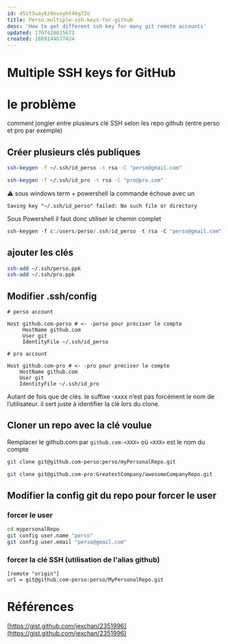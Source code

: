 ```yaml
---
id: 45it3uay6z9nvoyht46g72o
title: Perso.multiple-ssh-keys-for-github
desc: 'How to get different ssh key for many git remote accounts'
updated: 1707420815673
created: 1669144677424
---
```



# Multiple SSH keys for GitHub

# le problème

comment jongler entre plusieurs clé SSH selon les repo github (entre perso et pro par exemple)


## Créer plusieurs clés publiques

```bash
ssh-keygen -f ~/.ssh/id_perso -t rsa -C "perso@gmail.com"

ssh-keygen -f ~/.ssh/id_pro -t rsa -C "pro@pro.com"
```
⚠️ sous windows term + powershell la commande échoue avec un 

`Saving key "~/.ssh/id_perso" failed: No such file or directory`

Sous Powershell il faut donc utiliser le chemin complet
```ps1
ssh-keygen -f c:/users/perso/.ssh/id_perso -t rsa -C "perso@gmail.com"
```

## ajouter les clés
```bash
ssh-add ~/.ssh/perso.ppk
ssh-add ~/.ssh/pro.ppk
```

## Modifier .ssh/config

```text
# perso account

Host github.com-perso # <- -perso pour préciser le compte
     HostName github.com
     User git
     IdentityFile ~/.ssh/id_perso 

# pro account

Host github.com-pro # <- -pro pour préciser le compte
    HostName github.com
    User git
    IdentityFile ~/.ssh/id_pro 
```
Autant de fois que de clés.
le suffixe -xxxx n’est pas forcément le nom de l’utilisateur. il sert juste à identifier la clé lors du clone.

## Cloner un repo avec la clé voulue

Remplacer le github.com par `github.com-<XXX>` où `<XXX>` est le nom du compte

```bash
git clone git@github.com-perso:perso/myPersonalRepo.git

git clone git@github.com-pro:GreatestCompany/awesomeCompanyRepo.git
```

## Modifier la config git du repo pour forcer le user
### forcer le user 
```bash
cd mypersonalRepo
git config user.name "perso"
git config user.email "perso@gmail.com" 
```
### forcer la clé SSH (utilisation de l'alias github)
```text
[remote "origin"]
url = git@github.com-perso:perso/MyPersonalRepo.git
```

# Références

[https://gist.github.com/jexchan/2351996](https://gist.github.com/jexchan/2351996)

